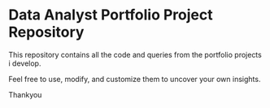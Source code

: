 # Data Analyst Portfolio Project Repository

This repository contains all the code and queries from the portfolio projects i develop.

Feel free to use, modify, and customize them to uncover your own insights.

Thankyou 
